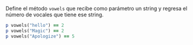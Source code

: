 Define el método `vowels` que recibe como parámetro un string y regresa el número de vocales que tiene ese string.

```Ruby
p vowels("hello") == 2
p vowels("Magic") == 2
p vowels("Apologize") == 5
```
